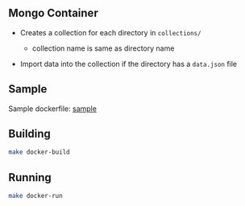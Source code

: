 ## Mongo Container
- Creates a collection for each directory in `collections/`
    - collection name is same as directory name

- Import data into the collection if the directory has a `data.json` file

## Sample

Sample dockerfile: [sample](Sample)

## Building 
```bash
make docker-build
```

## Running
```bash
make docker-run
```